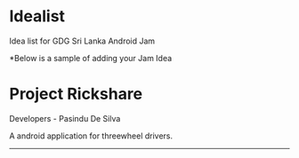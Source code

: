 # Idealist
Idea list for GDG Sri Lanka Android Jam 


*Below is a sample of adding your Jam Idea


# Project Rickshare


Developers - 
  Pasindu De Silva

A android application for threewheel drivers.

-----
